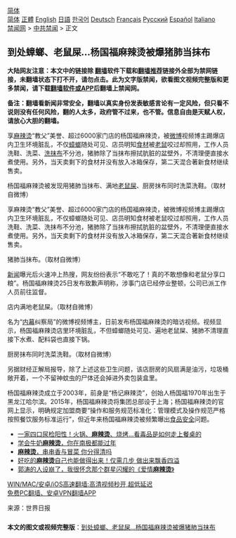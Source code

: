  <!-- 面包屑导航 --> <div class="breadcrumb"><!-- GTranslate: https://gtranslate.io/ -->  <div class="switcher notranslate">  <div class="selected">  <a href="#" onclick="return false;"> 简体</a>  </div>  <div class="option">  <a href="https://www.bannedbook.org" onclick="doGTranslate('zh-CN|zh-CN');jQuery('div.switcher div.selected a').html(jQuery(this).html());return false;" title="简体中文" class="nturl selected"> 简体</a>  <a href="https://www.bannedbook.org/zh-tw/" onclick="doGTranslate('zh-CN|zh-TW');jQuery('div.switcher div.selected a').html(jQuery(this).html());return false;" title="繁體中文" class="nturl"> 正體</a>  <a href="https://www.bannedbook.org/en/" onclick="doGTranslate('zh-CN|en');jQuery('div.switcher div.selected a').html(jQuery(this).html());return false;" title="English" class="nturl"> English</a>  <a href="https://www.bannedbook.org/ja/" onclick="doGTranslate('zh-CN|ja');jQuery('div.switcher div.selected a').html(jQuery(this).html());return false;" title="日本語" class="nturl"> 日語</a>  <a href="https://www.bannedbook.org/ko/" onclick="doGTranslate('zh-CN|ko');jQuery('div.switcher div.selected a').html(jQuery(this).html());return false;" title="한국어" class="nturl"> 한국어</a>  <a href="https://www.bannedbook.org/de/" onclick="doGTranslate('zh-CN|de');jQuery('div.switcher div.selected a').html(jQuery(this).html());return false;" title="Deutsch" class="nturl"> Deutsch</a>  <a href="https://www.bannedbook.org/fr/" onclick="doGTranslate('zh-CN|fr');jQuery('div.switcher div.selected a').html(jQuery(this).html());return false;" title="Français" class="nturl"> Français</a>  <a href="https://www.bannedbook.org/ru/" onclick="doGTranslate('zh-CN|ru');jQuery('div.switcher div.selected a').html(jQuery(this).html());return false;" title="Русский" class="nturl"> Русский</a>  <a href="https://www.bannedbook.org/es/" onclick="doGTranslate('zh-CN|es');jQuery('div.switcher div.selected a').html(jQuery(this).html());return false;" title="Español" class="nturl"> Español</a>  <a href="https://www.bannedbook.org/it/" onclick="doGTranslate('zh-CN|it');jQuery('div.switcher div.selected a').html(jQuery(this).html());return false;" title="Italiano" class="nturl"> Italiano</a>  </div>  </div>      <div class='breadcrumb-sub'><!-- Breadcrumb NavXT 6.3.0 --> <a href="https://www.bannedbook.org/" class="home">禁闻网</a> &gt; <a href="https://www.bannedbook.org/bnews/cbnews/" class="category">中共禁闻</a> &gt; 正文</div></div><h2>到处蟑螂、老鼠屎…杨国福麻辣烫被爆猪肺当抹布</h2> <p class="notice"><b>大陆网友注意：本文中的链接除 <a href="https://github.com/bannedbook/fanqiang" >翻墙</a>软件下载和<a href="https://github.com/killgcd/justmysocks/blob/master/README.md">翻墙推荐</a>链接外全部为禁网链接，未翻墙状态下打不开，请勿点击。此为文字版禁闻，欲看图文视频完整版和更多禁闻，请下载<a href="https://github.com/bannedbook/fanqiang">翻墙软件或APP</a>后翻墙上禁闻网。</p><p>备注：翻墙看新闻非常安全，翻墙以真实身份发表敏感言论有一定风险，但只看不说则没有任何风险，翻的人太多，政府管不过来，也不管。信息自由是天赋人权，请放心大胆的翻墙。</b></p>  <div class="entry"> <p id="summary">享<a href="https://www.bannedbook.org/bnews/tag/%E9%BA%BB%E8%BE%A3%E7%83%AB/" class="st_tag internal_tag" rel="tag" title="标签 麻辣烫 下的日志">麻辣烫</a>“教父”美誉、超过6000家门店的杨国福麻辣烫，被<a href="https://www.bannedbook.org/bnews/tag/%e5%be%ae%e5%8d%9a/" class="st_tag internal_tag" rel="tag" title="标签 微博 下的日志">微博</a>视频博主踢爆店内卫生环境脏乱，不仅<a href="https://www.bannedbook.org/bnews/tag/%e8%9f%91%e8%9e%82/" class="st_tag internal_tag" rel="tag" title="标签 蟑螂 下的日志">蟑螂</a>随处可见、店员明知<a href="https://www.bannedbook.org/bnews/tag/%E9%A3%9F%E6%9D%90/" class="st_tag internal_tag" rel="tag" title="标签 食材 下的日志">食材</a>被<a href="https://www.bannedbook.org/bnews/tag/%e8%80%81%e9%bc%a0/" class="st_tag internal_tag" rel="tag" title="标签 老鼠 下的日志">老鼠</a>咬过却照用，工作人员洗鞋、洗菜、<a href="https://www.bannedbook.org/bnews/tag/%E6%B4%97%E6%8A%B9%E5%B8%83/" class="st_tag internal_tag" rel="tag" title="标签 洗抹布 下的日志">洗抹布</a>不分池，猪肺除了当抹布擦拭肮脏的盆壁外，不清理便直接水煮使用。另外，当天卖剩下的食材并没有放入冰箱保存，第二天混合著新食材继续售卖。</p> <p id="conimg">杨国福麻辣烫被发现用猪肺当抹布、满地<a href="https://www.bannedbook.org/bnews/tag/%E8%80%81%E9%BC%A0%E5%B1%8E/" class="st_tag internal_tag" rel="tag" title="标签 老鼠屎 下的日志">老鼠屎</a>、厨房抹布同时洗菜洗鞋。（取材自微博）</p> <p>享麻辣烫“教父”美誉、超过6000家门店的杨国福麻辣烫，被微博视频博主踢爆店内卫生环境脏乱，不仅蟑螂随处可见、店员明知食材被老鼠咬过却照用，工作人员洗鞋、洗菜、洗抹布不分池，猪肺除了当抹布擦拭肮脏的盆壁外，不清理便直接水煮使用。另外，当天卖剩下的食材并没有放入冰箱保存，第二天混合著新食材继续售卖。</p>  <p>猪肺当抹布。（取材自微博）</p> <p><span class='wp_keywordlink_affiliate'><a href="https://www.bannedbook.org/" title="新闻">新闻</a></span>曝光后火速冲上热搜，网友纷纷表示“不敢吃了！真的不敢想像和老鼠分享口粮”。杨国福麻辣烫25日发布致歉声明称，涉事门店已经停业整顿，公司已派工作人员前往监督。</p> <p>店内满地老鼠屎。（取材自微博）</p>  <p>名为“<span class='wp_keywordlink_affiliate'><a href="https://www.bannedbook.org/bnews/ccpdope/" title="中共高层内幕" target="_blank">内幕</a></span>纠察局”的微博视频博主，日前发布杨国福麻辣烫的暗访视频。视频显示，杨国福麻辣烫店里环境脏乱，不但蟑螂随处可见、遍地老鼠屎、猪肺不清理直接下水煮、配料袋也直接下锅。</p> <p>厨房抹布同时洗菜洗鞋。（取材自微博）</p> <p>另据财经正解局报导，除了上述这些卫生问题，该店厨房的风扇满是油污，垃圾桶敞开着，一个不留神蚊虫的尸体还会掉进外卖包装盒里。</p>  <p>杨国福麻辣烫成立于2003年，前身是“杨记麻辣烫”，创始人杨国福1970年出生于黑龙江哈尔滨。2015年，杨国福麻辣烫将集团总部设于上海；杨国福麻辣烫的官网上显示，明确规定加盟商要“操作和服务规范标准化：管理模式及操作规范严格按照餐饮服务标准运行”，但近年来杨国福麻辣烫被频繁曝出<a href="https://www.bannedbook.org/bnews/tag/%e9%a3%9f%e5%93%81%e5%ae%89%e5%85%a8/" class="st_tag internal_tag" rel="tag" title="标签 食品安全 下的日志">食品安全</a>问题。</p> <ul class='op-related-articles' title='相关阅读'> <li><a href='https://www.bannedbook.org/bnews/health/20210613/1565798.html' target='_blank'>一家四口尿检阳性！火锅、<b>麻辣烫</b>、烧烤…看毒品是如何走上餐桌的</a></li> <li><a href='https://www.bannedbook.org/bnews/lifebaike/20210224/1492664.html' target='_blank'>学会牛奶<b>麻辣烫</b>，你在南极都能过年</a></li> <li><a href='https://www.bannedbook.org/bnews/lifebaike/20200930/1405446.html' target='_blank'><b>麻辣烫</b>，串串香与冒菜 你分得清吗</a></li> <li><a href='https://www.bannedbook.org/bnews/lifebaike/20200918/1398457.html' target='_blank'>好吃的<b>麻辣烫</b>自己也能做得出来！仅需几步 做出来飘香四溢</a></li> <li><a href='https://www.bannedbook.org/bnews/comments/20200505/1370288.html' target='_blank'>郭涛的人设崩了，我很怀念那个群星闪耀的《爱情<b>麻辣烫</b>》</a></li> </ul> <p class="texttj"> <a href="https://github.com/bannedbook/fanqiang/wiki/V2ray%E6%9C%BA%E5%9C%BA" target="_blank">WIN/MAC/安卓/iOS高速翻墙:高清视频秒开,超低延迟</a><br/> <a href="https://github.com/bannedbook/fanqiang/wiki/%E7%A6%81%E9%97%BB%E7%BD%91%E5%AE%89%E5%8D%93%E7%BF%BB%E5%A2%99%E6%96%B0%E9%97%BBAPP" target="_blank">免费PC翻墙、安卓VPN翻墙APP</a></p><p> 来源：世界日报 </p> <a name='sharetosocial'></a>  <div style="margin-bottom:5px;padding-bottom:5px;clear:both"> <div id="archive-pix-1" class="banner-ads"> <!-- AuctionX Display platform tag START --> <div id="26318x728x90x621x_ADSLOT2" clicktrack="%%CLICK_URL_ESC%%"></div> <!-- AuctionX Display platform tag END --> </div> <div id="archive-pix-2" class="banner-ads"> <!-- AuctionX Display platform tag START --> <div id="26315x300x250x621x_ADSLOT2" clicktrack="%%CLICK_URL_ESC%%"></div> <!-- AuctionX Display platform tag END --> </div> </div>  <div id="archive-pix-1" class="banner-ads"> <!-- AuctionX Display platform tag START --> <div id="26318x728x90x621x_ADSLOT3" clicktrack="%%CLICK_URL_ESC%%"></div> <!-- AuctionX Display platform tag END --> </div> <div><b>本文的图文或视频完整版</b>：<a href='https://www.bannedbook.org/bnews/cbnews/20210728/1595414.html'>到处蟑螂、老鼠屎…杨国福麻辣烫被爆猪肺当抹布</a></div>  </div><!--END ENTRY--> 